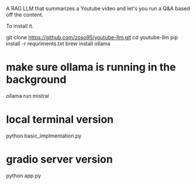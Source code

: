 A RAG LLM that summarizes a Youtube video and let's you run a Q&A based off the content. 

To install it. 

git clone https://github.com/zoso95/youtube-llm.git
cd youtube-llm
pip install -r requriments.txt
brew install ollama

# make sure ollama is running in the background
ollama run mistral

# local terminal version
python basic_implmentation.py 

# gradio server version

python app.py